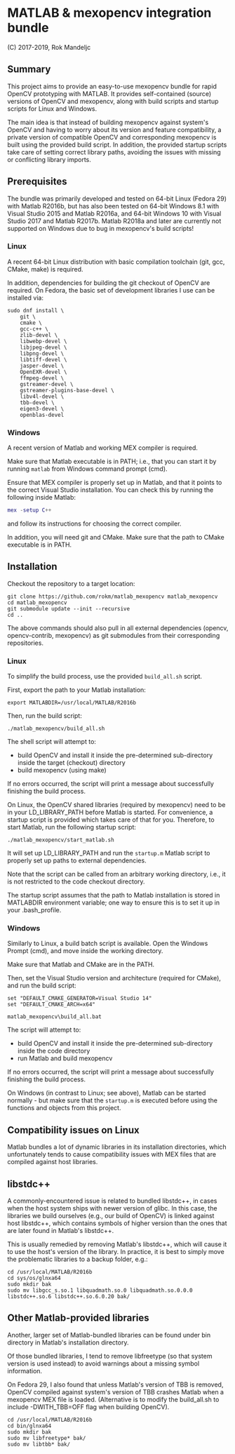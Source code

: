 # MATLAB & mexopencv integration bundle #

(C) 2017-2019, Rok Mandeljc


## Summary

This project aims to provide an easy-to-use mexopencv bundle for rapid
OpenCV prototyping with MATLAB. It provides self-contained (source)
versions of OpenCV and mexopencv, along with build scripts and startup
scripts for Linux and Windows.

The main idea is that instead of building mexopencv against system's
OpenCV and having to worry about its version and feature compatibility,
a private version of compatible OpenCV and corresponding mexopencv
is built using the provided build script. In addition, the provided
startup scripts take care of setting correct library paths, avoiding the
issues with missing or conflicting library imports.


## Prerequisites

The bundle was primarily developed and tested on 64-bit Linux (Fedora 29)
with Matlab R2016b, but has also been tested on 64-bit Windows 8.1 with
Visual Studio 2015 and Matlab R2016a, and 64-bit Windows 10 with
Visual Studio 2017 and Matlab R2017b. Matlab R2018a and later are
currently not supported on Windows due to bug in mexopencv's build scripts!


### Linux

A recent 64-bit Linux distribution with basic compilation toolchain
(git, gcc, CMake, make) is required.

In addition, dependencies for building the git checkout of OpenCV are
required. On Fedora, the basic set of development libraries I use can
be installed via:
```Shell
sudo dnf install \
    git \
    cmake \
    gcc-c++ \
    zlib-devel \
    libwebp-devel \
    libjpeg-devel \
    libpng-devel \
    libtiff-devel \
    jasper-devel \
    OpenEXR-devel \
    ffmpeg-devel \
    gstreamer-devel \
    gstreamer-plugins-base-devel \
    libv4l-devel \
    tbb-devel \
    eigen3-devel \
    openblas-devel
```

### Windows

A recent version of Matlab and working MEX compiler is required.

Make sure that Matlab executable is in PATH; i.e., that you
can start it by running ```matlab``` from Windows command prompt (cmd).

Ensure that MEX compiler is properly set up in Matlab, and that it
points to the correct Visual Studio installation. You can check this
by running the following inside Matlab:
```Matlab
mex -setup C++
```
and follow its instructions for choosing the correct compiler.

In addition, you will need git and CMake. Make sure that the path to
CMake executable is in PATH.


## Installation

Checkout the repository to a target location:
```Shell
git clone https://github.com/rokm/matlab_mexopencv matlab_mexopencv
cd matlab_mexopencv
git submodule update --init --recursive
cd ..
```
The above commands should also pull in all external dependencies
(opencv, opencv-contrib, mexopencv) as git submodules from their
corresponding repositories.

### Linux

To simplify the build process, use the provided ```build_all.sh``` script.

First, export the path to your Matlab installation:
```Shell
export MATLABDIR=/usr/local/MATLAB/R2016b
```

Then, run the build script:
```Shell
./matlab_mexopencv/build_all.sh
```

The shell script will attempt to:
- build OpenCV and install it inside the pre-determined sub-directory
  inside the target (checkout) directory
- build mexopencv (using make)

If no errors occurred, the script will print a message about successfully
finishing the build process.

On Linux, the OpenCV shared libraries (required by mexopencv) need to be
in your LD_LIBRARY_PATH before Matlab is started. For convenience, a
startup script is provided which takes care of that for you. Therefore,
to start Matlab, run the following startup script:
```Shell
./matlab_mexopencv/start_matlab.sh
```
It will set up LD_LIBRARY_PATH and run the ```startup.m``` Matlab script
to properly set up paths to external dependencies.

Note that the script can be called from an arbitrary working directory,
i.e., it is not restricted to the code checkout directory.

The startup script assumes that the path to Matlab installation is
stored in MATLABDIR environment variable; one way to ensure this is
to set it up in your .bash_profile.


### Windows

Similarly to Linux, a build batch script is available. Open the Windows
Prompt (cmd), and move inside the working directory.

Make sure that Matlab and CMake are in the PATH.

Then, set the Visual Studio version and architecture (required for CMake),
and run the build script:
```Batchfile
set "DEFAULT_CMAKE_GENERATOR=Visual Studio 14"
set "DEFAULT_CMAKE_ARCH=x64"

matlab_mexopencv\build_all.bat
```

The script will attempt to:
- build OpenCV and install it inside the pre-determined sub-directory
  inside the code directory
- run Matlab and build mexopencv

If no errors occurred, the script will print a message about successfully
finishing the build process.

On Windows (in contrast to Linux; see above), Matlab can be started
normally - but make sure that the ```startup.m``` is executed before
using the functions and objects from this project.


## Compatibility issues on Linux

Matlab bundles a lot of dynamic libraries in its installation directories,
which unfortunately tends to cause compatibility issues with MEX files
that are compiled against host libraries.

## libstdc++

A commonly-encountered issue is related to bundled libstdc++, in cases
when the host system ships with newer version of glibc. In this case,
the libraries we build ourselves (e.g., our build of OpenCV) is linked
against host libstdc++, which contains symbols of higher version than
the ones that are later found in Matlab's libstdc++.

This is usually remedied by removing Matlab's libstdc++, which will
cause it to use the host's version of the library. In practice, it is
best to simply move the problematic libraries to a backup folder, e.g.:
```Shell
cd /usr/local/MATLAB/R2016b
cd sys/os/glnxa64
sudo mkdir bak
sudo mv libgcc_s.so.1 libquadmath.so.0 libquadmath.so.0.0.0 libstdc++.so.6 libstdc++.so.6.0.20 bak/
```

## Other Matlab-provided libraries

Another, larger set of Matlab-bundled libraries can be found under bin
directory in Matlab's installation directory.

Of those bundled libraries, I tend to remove libfreetype (so that system
version is used instead) to avoid warnings about a missing symbol information.

On Fedora 29, I also found that unless Matlab's version of TBB is removed,
OpenCV compiled against system's version of TBB crashes Matlab when a
mexopencv MEX file is loaded. (Alternative is to modify the build_all.sh
to include -DWITH_TBB=OFF flag when building OpenCV).

```Shell
cd /usr/local/MATLAB/R2016b
cd bin/glnxa64
sudo mkdir bak
sudo mv libfreetype* bak/
sudo mv libtbb* bak/
```
